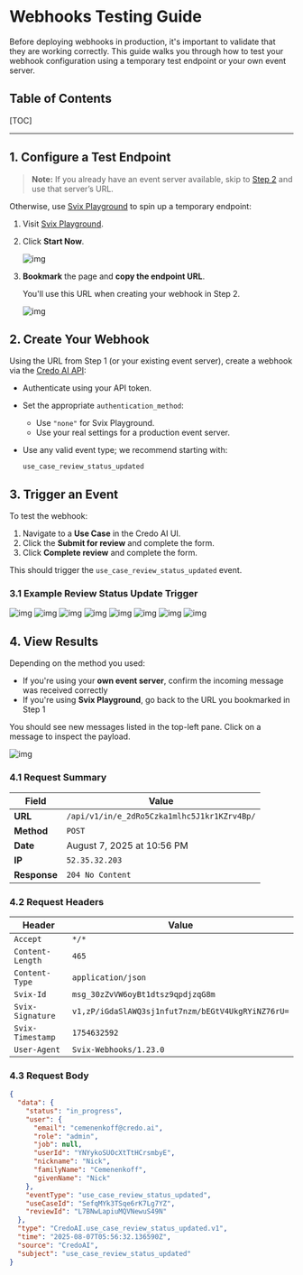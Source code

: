 <!-- omit in toc -->
# Webhooks Testing Guide
Before deploying webhooks in production, it's important to validate that they are working correctly. This guide walks you through how to test your webhook configuration using a temporary test endpoint or your own event server.

<!-- omit in toc -->
## Table of Contents
[TOC]

---

## 1. Configure a Test Endpoint

> **Note:** If you already have an event server available, skip to [Step 2](#2-create-your-webhook) and use that server’s URL.

Otherwise, use [Svix Playground](https://app.svix.com/play) to spin up a temporary endpoint:

1. Visit [Svix Playground](https://app.svix.com/play).

2. Click **Start Now**.

   ![img](img/testing/svix-start-now.webp)

3. **Bookmark** the page and **copy the endpoint URL**.

   You'll use this URL when creating your webhook in Step 2.

   ![img](img/testing/svix-server-url.webp)

## 2. Create Your Webhook

Using the URL from Step 1 (or your existing event server), create a webhook via the [Credo AI API](https://knowledge.credo.ai/webhooks):

* Authenticate using your API token.
* Set the appropriate `authentication_method`:

  * Use `"none"` for Svix Playground.
  * Use your real settings for a production event server.
* Use any valid event type; we recommend starting with:

  ```
  use_case_review_status_updated
  ```

## 3. Trigger an Event

To test the webhook:

1. Navigate to a **Use Case** in the Credo AI UI.
2. Click the **Submit for review** and complete the form.
3. Click **Complete review** and complete the form.

This should trigger the `use_case_review_status_updated` event.

### 3.1 Example Review Status Update Trigger
![img](img/testing/1-submit-for-review.png)
![img](img/testing/2-submit-for-review-click-through-modal.png)
![img](img/testing/3-complete-review.png)
![img](img/testing/4-complete-review-submit.png)
![img](img/testing/5-cleared-for-intake.png)
![img](img/testing/6-move-to-next-stage.png)
![img](img/testing/7-confirm-next-stage-modal.png)
![img](img/testing/8-new-stage.png)


## 4. View Results

Depending on the method you used:

* If you're using your **own event server**, confirm the incoming message was received correctly
* If you're using **Svix Playground**, go back to the URL you bookmarked in Step 1

You should see new messages listed in the top-left pane. Click on a message to inspect the payload.

![img](img/testing/svix-play-webhook-playground-msg.png)

### 4.1 Request Summary

| Field        | Value                                       |
| ------------ | ------------------------------------------- |
| **URL**      | `/api/v1/in/e_2dRo5Czka1mlhc5J1kr1KZrv4Bp/` |
| **Method**   | `POST`                                      |
| **Date**     | August 7, 2025 at 10:56 PM                  |
| **IP**       | `52.35.32.203`                              |
| **Response** | `204 No Content`                            |

### 4.2 Request Headers

| Header           | Value                                             |
| ---------------- | ------------------------------------------------- |
| `Accept`         | `*/*`                                             |
| `Content-Length` | `465`                                             |
| `Content-Type`   | `application/json`                                |
| `Svix-Id`        | `msg_30zZvVW6oyBt1dtsz9qpdjzqG8m`                 |
| `Svix-Signature` | `v1,zP/iGdaSlAWQ3sj1nfut7nzm/bEGtV4UkgRYiNZ76rU=` |
| `Svix-Timestamp` | `1754632592`                                      |
| `User-Agent`     | `Svix-Webhooks/1.23.0`                            |

### 4.3 Request Body

```json
{
  "data": {
    "status": "in_progress",
    "user": {
      "email": "cemenenkoff@credo.ai",
      "role": "admin",
      "job": null,
      "userId": "YNYykoSUOcXtTtHCrsmbyE",
      "nickname": "Nick",
      "familyName": "Cemenenkoff",
      "givenName": "Nick"
    },
    "eventType": "use_case_review_status_updated",
    "useCaseId": "SefqMYk3TSqe6rK7Lg7YZ",
    "reviewId": "L7BNwLapiuMQVNewuS49N"
  },
  "type": "CredoAI.use_case_review_status_updated.v1",
  "time": "2025-08-07T05:56:32.136590Z",
  "source": "CredoAI",
  "subject": "use_case_review_status_updated"
}
```
